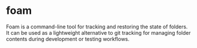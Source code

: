 # foam
Foam is a command-line tool for tracking and restoring the state of folders. It can be used as a lightweight alternative to git tracking for managing folder contents during development or testing workflows.
